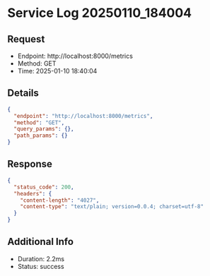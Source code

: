 # Service Log 20250110_184004

## Request
- Endpoint: http://localhost:8000/metrics
- Method: GET
- Time: 2025-01-10 18:40:04

## Details
```json
{
  "endpoint": "http://localhost:8000/metrics",
  "method": "GET",
  "query_params": {},
  "path_params": {}
}
```

## Response
```json
{
  "status_code": 200,
  "headers": {
    "content-length": "4027",
    "content-type": "text/plain; version=0.0.4; charset=utf-8"
  }
}
```

## Additional Info
- Duration: 2.2ms
- Status: success
